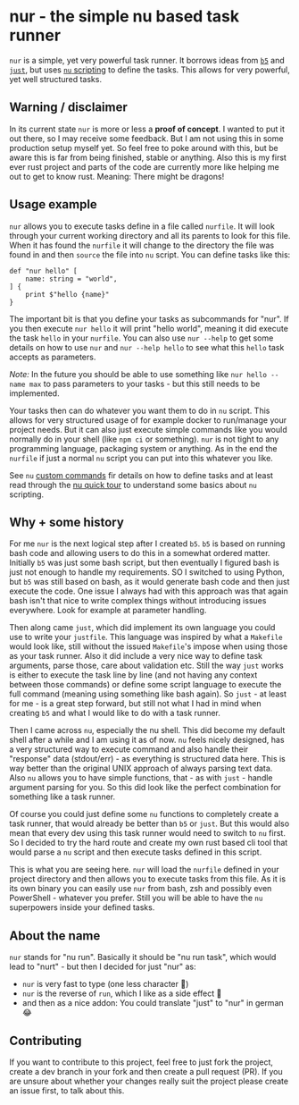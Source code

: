 # nur - the simple nu based task runner

`nur` is a simple, yet very powerful task runner. It borrows ideas from [`b5`](https://github.com/team23/b5)
and [`just`](https://github.com/casey/just), but uses [`nu` scripting](https://www.nushell.sh/book/programming_in_nu.md)
to define the tasks. This allows for very powerful, yet well structured tasks.

## Warning / disclaimer

In its current state `nur` is more or less a **proof of concept**. I wanted to put it out there, so
I may receive some feedback. But I am not using this in some production setup myself yet. So feel
free to poke around with this, but be aware this is far from being finished, stable or anything.
Also this is my first ever rust project and parts of the code are currently more like helping me
out to get to know rust. Meaning: There might be dragons!

## Usage example

`nur` allows you to execute tasks define in a file called `nurfile`. It will look through your
current working directory and all its parents to look for this file. When it has found the `nurfile`
it will change to the directory the file was found in and then `source` the file into `nu` script.
You can define tasks like this:

```
def "nur hello" [
    name: string = "world",
] {
    print $"hello {name}"
}
```

The important bit is that you define your tasks as subcommands for "nur". If you then execute
`nur hello` it will print "hello world", meaning it did execute the task `hello` in your `nurfile`.
You can also use `nur --help` to get some details on how to use `nur` and `nur --help hello` to
see what this `hello` task accepts as parameters.

*Note:* In the future you should be able to use something like `nur hello --name max` to pass parameters
to your tasks - but this still needs to be implemented.

Your tasks then can do whatever you want them to do in `nu` script. This allows for very structured
usage of for example docker to run/manage your project needs. But it can also just execute simple
commands like you would normally do in your shell (like `npm ci` or something). `nur` is not tight
to any programming language, packaging system or anything. As in the end the `nurfile` if just a
normal `nu` script you can put into this whatever you like.

See `nu` [custom commands](https://www.nushell.sh/book/custom_commands.html) fir details on how to define
tasks and at least read through the [nu quick tour](https://www.nushell.sh/book/quick_tour.html) to
understand some basics about `nu` scripting.

## Why + some history

For me `nur` is the next logical step after I created `b5`. `b5` is based on running bash code and
allowing users to do this in a somewhat ordered matter. Initially `b5` was just some bash script,
but then eventually I figured bash is just not enough to handle my requirements. SO I switched to
using Python, but `b5` was still based on bash, as it would generate bash code and then just execute
the code. One issue I always had with this approach was that again bash isn't that nice to write
complex things without introducing issues everywhere. Look for example at parameter handling.

Then along came `just`, which did implement its own language you could use to write your `justfile`.
This language was inspired by what a `Makefile` would look like, still without the issued `Makefile`'s
impose when using those as your task runner. Also it did include a very nice way to define task arguments,
parse those, care about validation etc. Still the way `just` works is either to execute the task line
by line (and not having any context between those commands) or define some script language to execute
the full command (meaning using something like bash again). So `just` - at least for me - is a great
step forward, but still not what I had in mind when creating `b5` and what I would like to do with a
task runner.

Then I came across `nu`, especially the nu shell. This did become my default shell after a while and
I am using it as of now. `nu` feels nicely designed, has a very structured way to execute command and
also handle their "response" data (stdout/err) - as everything is structured data here. This is way
better than the original UNIX approach of always parsing text data. Also `nu` allows you to have simple
functions, that - as with `just` - handle argument parsing for you. So this did look like the perfect
combination for something like a task runner.

Of course you could just define some `nu` functions to completely create a task runner, that would
already be better than `b5` or `just`. But this would also mean that every dev using this task runner
would need to switch to `nu` first. So I decided to try the hard route and create my own rust based
cli tool that would parse a `nu` script and then execute tasks defined in this script.

This is what you are seeing here. `nur` will load the `nurfile` defined in your project directory and
then allows you to execute tasks from this file. As it is its own binary you can easily use `nur` from
bash, zsh and possibly even PowerShell - whatever you prefer. Still you will be able to have the `nu`
superpowers inside your defined tasks.

## About the name

`nur` stands for "nu run". Basically it should be "nu run task", which would lead to "nurt" - but then I
decided for just "nur" as:
* `nur` is very fast to type (one less character 💪)
* `nur` is the reverse of `run`, which I like as a side effect 🥳
* and then as a nice addon: You could translate "just" to "nur" in german 😂

## Contributing

If you want to contribute to this project, feel free to just fork the project, create a dev
branch in your fork and then create a pull request (PR). If you are unsure about whether
your changes really suit the project please create an issue first, to talk about this.
